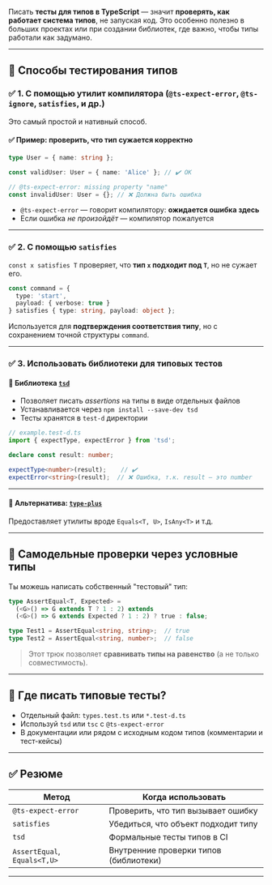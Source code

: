 Писать **тесты для типов в TypeScript** — значит **проверять, как работает система типов**, не запуская код. Это особенно полезно в больших проектах или при создании библиотек, где важно, чтобы типы работали как задумано.

---

## 📌 Способы тестирования типов

### ✅ 1. **С помощью утилит компилятора (`@ts-expect-error`, `@ts-ignore`, `satisfies`, и др.)**

Это самый простой и нативный способ.

#### ✅ Пример: проверить, что тип сужается корректно

```ts
type User = { name: string };

const validUser: User = { name: 'Alice' }; // ✔️ OK

// @ts-expect-error: missing property "name"
const invalidUser: User = {}; // ❌ Должна быть ошибка
```

* `@ts-expect-error` — говорит компилятору: **ожидается ошибка здесь**
* Если ошибка *не произойдёт* — компилятор пожалуется

---

### ✅ 2. **С помощью `satisfies`**

`const x satisfies T` проверяет, что **тип `x` подходит под `T`**, но не сужает его.

```ts
const command = {
  type: 'start',
  payload: { verbose: true }
} satisfies { type: string, payload: object };
```

Используется для **подтверждения соответствия типу**, но с сохранением точной структуры `command`.

---

### ✅ 3. **Использовать библиотеки для типовых тестов**

#### 🧪 Библиотека [`tsd`](https://github.com/SamVerschueren/tsd)

* Позволяет писать *assertions* на типы в виде отдельных файлов
* Устанавливается через `npm install --save-dev tsd`
* Тесты хранятся в `test-d` директории

```ts
// example.test-d.ts
import { expectType, expectError } from 'tsd';

declare const result: number;

expectType<number>(result);    // ✔️
expectError<string>(result);  // ❌ Ошибка, т.к. result — это number
```

---

#### 🧪 Альтернатива: [`type-plus`](https://github.com/unional/type-plus)

Предоставляет утилиты вроде `Equals<T, U>`, `IsAny<T>` и т.д.

---

## 🧠 Самодельные проверки через условные типы

Ты можешь написать собственный "тестовый" тип:

```ts
type AssertEqual<T, Expected> =
  (<G>() => G extends T ? 1 : 2) extends
  (<G>() => G extends Expected ? 1 : 2) ? true : false;

type Test1 = AssertEqual<string, string>;  // true
type Test2 = AssertEqual<string, number>;  // false
```

> Этот трюк позволяет **сравнивать типы на равенство** (а не только совместимость).

---

## 🧪 Где писать типовые тесты?

* Отдельный файл: `types.test.ts` или `*.test-d.ts`
* Используй `tsd` или `tsc` с `@ts-expect-error`
* В документации или рядом с исходным кодом типов (комментарии и тест-кейсы)

---

## ✅ Резюме

| Метод                        | Когда использовать                     |
| ---------------------------- | -------------------------------------- |
| `@ts-expect-error`           | Проверить, что тип вызывает ошибку     |
| `satisfies`                  | Убедиться, что объект подходит типу    |
| `tsd`                        | Формальные тесты типов в CI            |
| `AssertEqual`, `Equals<T,U>` | Внутренние проверки типов (библиотеки) |

---
